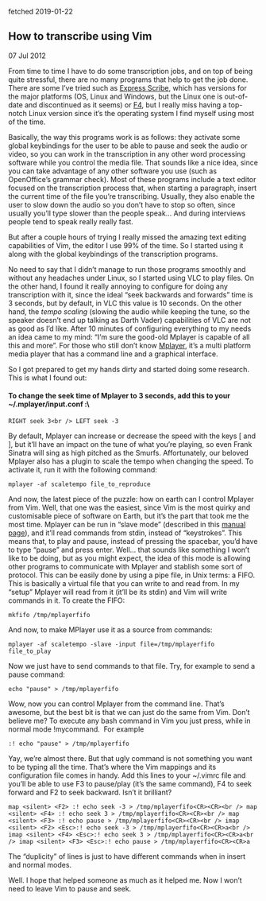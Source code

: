 fetched 2019-01-22

How to transcribe using Vim
---------------------------

07 Jul 2012

From time to time I have to do some transcription jobs, and on top of
being quite stressful, there are no many programs that help to get the
job done. There are some I’ve tried such as [Express
Scribe](http://www.nch.com.au/scribe/index.html), which has versions for
the major platforms (OS, Linux and Windows, but the Linux one is
out-of-date and discontinued as it seems) or
[F4](http://www.audiotranskription.de/english/f4.htm), but I really miss
having a top-notch Linux version since it’s the operating system I find
myself using most of the time.

Basically, the way this programs work is as follows: they activate some
global keybindings for the user to be able to pause and seek the audio
or video, so you can work in the transcription in any other word
processing software while you control the media file. That sounds like a
nice idea, since you can take advantage of any other software you use
(such as OpenOffice’s grammar check). Most of these programs include a
text editor focused on the transcription process that, when starting a
paragraph, insert the current time of the file you’re transcribing.
Usually, they also enable the user to slow down the audio so you don’t
have to stop so often, since usually you’ll type slower than the people
speak… And during interviews people tend to speak really really fast.

But after a couple hours of trying I really missed the amazing text
editing capabilities of Vim, the editor I use 99% of the time. So I
started using it along with the global keybindings of the transcription
programs.

No need to say that I didn’t manage to run those programs smoothly and
without any headaches under Linux, so I started using VLC to play files.
On the other hand, I found it really annoying to configure for doing any
transcription with it, since the ideal “seek backwards and forwards”
time is 3 seconds, but by default, in VLC this value is 10 seconds. On
the other hand, the *tempo scaling* (slowing the audio while keeping the
tune, so the speaker doesn’t end up talking as Darth Vader) capabilities
of VLC are not as good as I’d like. After 10 minutes of configuring
everything to my needs an idea came to my mind: “I’m sure the good-old
Mplayer is capable of all this and more”. For those who still don’t know
[Mplayer](http://www.mplayerhq.hu/design7/news.html), it’s a multi
platform media player that has a command line and a graphical interface.

So I got prepared to get my hands dirty and started doing some research.
This is what I found out:

#### To change the seek time of Mplayer to 3 seconds, add this to your \~/.mplayer/input.conf :\

`RIGHT seek 3<br /> LEFT seek -3`

By default, Mplayer can increase or decrease the speed with the keys \[
and \], but it’ll have an impact on the tune of what you’re playing, so
even Frank Sinatra will sing as high pitched as the Smurfs.
Affortunately, our beloved Mplayer also has a plugin to scale the tempo
when changing the speed. To activate it, run it with the following
command:

`mplayer -af scaletempo file_to_reproduce`

And now, the latest piece of the puzzle: how on earth can I control
Mplayer from Vim. Well, that one was the easiest, since Vim is the most
quirky and customisable piece of software on Earth, but it’s the part
that took me the most time. Mplayer can be run in “slave mode”
(described in this [manual
page](http://www.mplayerhq.hu/DOCS/tech/slave.txt)), and it’ll read
commands from stdin, instead of “keystrokes”. This means that, to play
and pause, instead of pressing the spacebar, you’d have to type “pause”
and press enter. Well… that sounds like something I won’t like to be
doing, but as you might expect, the idea of this mode is allowing other
programs to communicate with Mplayer and stablish some sort of protocol.
This can be easily done by using a pipe file, in Unix terms: a FIFO.
This is basically a virtual file that you can write to and read from. In
my “setup” Mplayer will read from it (it’ll be its stdin) and Vim will
write commands in it. To create the FIFO:

`mkfifo /tmp/mplayerfifo`

And now, to make MPlayer use it as a source from commands:

`mplayer -af scaletempo -slave -input file=/tmp/mplayerfifo file_to_play`

Now we just have to send commands to that file. Try, for example to send
a pause command:

`echo "pause" > /tmp/mplayerfifo`

Wow, now you can control Mplayer from the command line. That’s awesome,
but the best bit is that we can just do the same from Vim. Don’t believe
me? To execute any bash command in Vim you just press, while in normal
mode !mycommand.  For example

`:! echo "pause" > /tmp/mplayerfifo`

Yay, we’re almost there. But that ugly command is not something you want
to be typing all the time. That’s where the Vim mappings and its
configuration file comes in handy. Add this lines to your \~/.vimrc file
and you’ll be able to use F3 to pause/play (it’s the same command), F4
to seek forward and F2 to seek backward. Isn’t it brilliant?

`map <silent> <F2> :! echo seek -3 > /tmp/mplayerfifo<CR><CR><br /> map <silent> <F4> :! echo seek 3 > /tmp/mplayerfifo<CR><CR><br /> map <silent> <F3> :! echo pause > /tmp/mplayerfifo<CR><CR><br /> imap <silent> <F2> <Esc>:! echo seek -3 > /tmp/mplayerfifo<CR><CR>a<br /> imap <silent> <F4> <Esc>:! echo seek 3 > /tmp/mplayerfifo<CR><CR>a<br /> imap <silent> <F3> <Esc>:! echo pause > /tmp/mplayerfifo<CR><CR>a`

The “duplicity” of lines is just to have different commands when in
insert and normal modes.

Well. I hope that helped someone as much as it helped me. Now I won’t
need to leave Vim to pause and seek.
